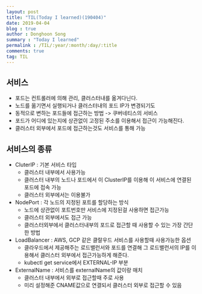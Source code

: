 ```yaml
---
layout: post
title: "TIL(Today I learned)(190404)"
date: 2019-04-04
blog : true
author : Donghoon Song
summary : "Today I learned"
permalink : /TIL/:year/:month/:day/:title
comments: true
tag: TIL
---
```


## 서비스
- 포드는 컨트롤러에 의해 관리, 클러스터내를 옮겨다닌다.
- 노드를 옮기면서 실행되거나 클러스터내의 포드 IP가 변경되기도
- 동적으로 변하는 포드들에 접근하는 방법 -> 쿠버네티스의 서비스
- 포드가 어디에 있는지에 상관없이 고정된 주소를 이용해서 접근이 가능해진다.
- 클러스터 외부에서 포드에 접근하는것도 서비스를 통해 가능

## 서비스의 종류
- CluterIP : 기본 서비스 타입
	- 클러스터 내부에서 사용가능
	- 클러스터 내부의 노드나 포드에서 이 ClusterIP를 이용해 이 서비스에 연결된 포드에 접속 가능
	- 클러스터 외부에서는 이용불가
- NodePort : 각 노드의 지정된 포트를 할당하는 방식
	- 노드에 상관없이 포트번호만 서비스에 지정된걸 사용하면 접근가능
	- 클러스터 외부에서도 접근 가능
	- 클러스터외부에서 클러스터내부의 포드로 접근할 때 사용할 수 있는 가장 간단한 방법
- LoadBalancer : AWS, GCP 같은 클랄우드 서비스를 사용할때 사용가능한 옵션
	- 클라우드에서 제공해주는 로드밸런서와 포드를 연결해 그 로드밸런서의 IP를 이용해서 클러스터 외부에서 접근가능하게 해준다.
	- kubectl get service에서 EXTERNAL-IP 부분
- ExternalName : 서비스를 externalName의 값이랑 매치
	- 클러스터 내부에서 외부로 접근할때 주로 사용
	- 미리 설정해준 CNAME값으로 연결되서 클러스터 외부로 접근할 수 있음